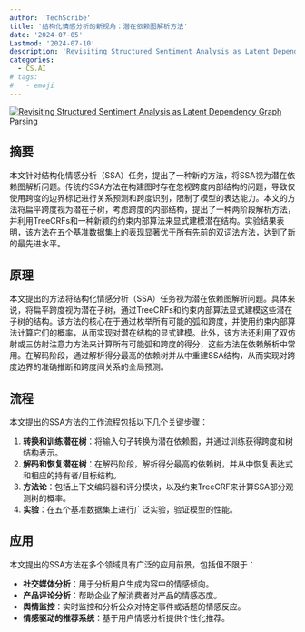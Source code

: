 ```yaml
---
author: 'TechScribe'
title: '结构化情感分析的新视角：潜在依赖图解析方法'
date: '2024-07-05'
Lastmod: '2024-07-10'
description: 'Revisiting Structured Sentiment Analysis as Latent Dependency Graph Parsing'
categories:
  - CS.AI
# tags:
#   - emoji
---
```


[![Revisiting Structured Sentiment Analysis as Latent Dependency Graph Parsing](https://arxiv-research-1301205113.cos.ap-guangzhou.myqcloud.com/images/2407.04801v1.pdf_0.jpg)](https://arxiv.org/abs/2407.04801v1)

## 摘要

本文针对结构化情感分析（SSA）任务，提出了一种新的方法，将SSA视为潜在依赖图解析问题。传统的SSA方法在构建图时存在忽视跨度内部结构的问题，导致仅使用跨度的边界标记进行关系预测和跨度识别，限制了模型的表达能力。本文的方法将扁平跨度视为潜在子树，考虑跨度的内部结构，提出了一种两阶段解析方法，并利用TreeCRFs和一种新颖的约束内部算法来显式建模潜在结构。实验结果表明，该方法在五个基准数据集上的表现显著优于所有先前的双词法方法，达到了新的最先进水平。<!--more-->

## 原理

本文提出的方法将结构化情感分析（SSA）任务视为潜在依赖图解析问题。具体来说，将扁平跨度视为潜在子树，通过TreeCRFs和约束内部算法显式建模这些潜在子树的结构。该方法的核心在于通过枚举所有可能的弧和跨度，并使用约束内部算法计算它们的概率，从而实现对潜在结构的显式建模。此外，该方法还利用了双仿射或三仿射注意力方法来计算所有可能弧和跨度的得分，这些方法在依赖解析中常用。在解码阶段，通过解析得分最高的依赖树并从中重建SSA结构，从而实现对跨度边界的准确推断和跨度间关系的全局预测。

## 流程

本文提出的SSA方法的工作流程包括以下几个关键步骤：
1. **转换和训练潜在树**：将输入句子转换为潜在依赖图，并通过训练获得跨度和树结构表示。
2. **解码和恢复潜在树**：在解码阶段，解析得分最高的依赖树，并从中恢复表达式和相应的持有者/目标结构。
3. **方法论**：包括上下文编码器和评分模块，以及约束TreeCRF来计算SSA部分观测树的概率。
4. **实验**：在五个基准数据集上进行广泛实验，验证模型的性能。

## 应用

本文提出的SSA方法在多个领域具有广泛的应用前景，包括但不限于：
- **社交媒体分析**：用于分析用户生成内容中的情感倾向。
- **产品评论分析**：帮助企业了解消费者对产品的情感态度。
- **舆情监控**：实时监控和分析公众对特定事件或话题的情感反应。
- **情感驱动的推荐系统**：基于用户情感分析提供个性化推荐。